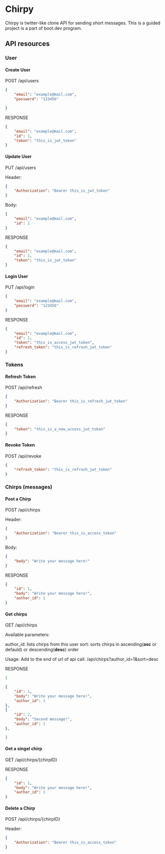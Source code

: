 # Chirpy

Chirpy is twitter-like clone API for sending short messages. This is a guided project is a part of boot.dev program.

## API resources

### User 

#### Create User

POST /api/users 
```json
{
    "email": "example@mail.com",
    "password": "123456"     

}
```
RESPONSE
```json
{
    "email": "example@mail.com",
    "id": 1,
    "token": "this_is_jwt_token"
}
```
#### Update User

PUT /api/users 

Header:
```json
{
    "Authorization": "Bearer this_is_jwt_token"
}
```
Body:
```json
{
    "email": "example@mail.com",
    "id": 1
}
```
RESPONSE
```json
{
    "email": "example@mail.com",
    "id": 1,
    "token": "this_is_jwt_token"
}
```
#### Login User

PUT /api/login 
```json
{
    "email": "example@mail.com",
    "password": "123456"
}
```
RESPONSE
```json
{
    "email": "example@mail.com",
    "id": 1,
    "token": "this_is_access_jwt_token",
    "refresh_token": "this_is_refresh_jwt_token"
}
```

### Tokens

#### Refresh Token 

POST /api/refresh 
```json
{
    "Authorization": "Bearer this_is_refresh_jwt_token"
}
```
RESPONSE
```json
{
    "token": "this_is_a_new_access_jwt_token"
}
```
#### Revoke Token

POST /api/revoke 
```json
{
    "refresh_token": "this_is_refresh_jwt_token"
}
```

### Chirps (messages)

#### Post a Chirp

POST /api/chirps 

Header:
```json
{
    "Authorization": "Bearer this_is_access_token"
}
```

Body:
```json
{
    "body": "Write your message here!"
}
```
RESPONSE
```json
{
    "id": 1,
    "body": "Write your message here!",
    "author_id": 1
}
```

#### Get chirps

GET /api/chirps 

Available parameters:

author_id: lists chirps from this user
sort: sorts chirps in ascending(**asc** or defauld) or descending(**desc**) order

Usage: Add to the end of url of api call: /api/chirps?author_id=1&sort=desc

RESPONSE
```json
[

{
    "id": 1,
    "body": "Write your message here!",
    "author_id": 1
},
{
    "id": 2,
    "body": "Second message!",
    "author_id": 1
},

]
```

#### Get a singel chirp

GET /api/chirps/{chirpID} 

RESPONSE
```json
{
    "id": 1,
    "body": "Write your message here!",
    "author_id": 1
}
```
#### Delete a Chirp

POST /api/chirps/{chirpID} 

Header:
```json
{
    "Authorization": "Bearer this_is_access_token"
}
```
